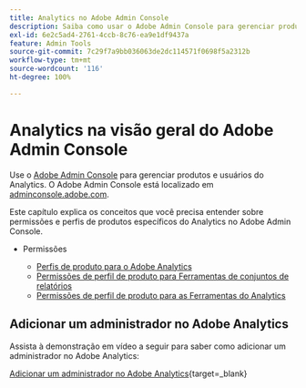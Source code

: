 ```yaml
---
title: Analytics no Adobe Admin Console
description: Saiba como usar o Adobe Admin Console para gerenciar produtos e usuários do Analytics.
exl-id: 6e2c5ad4-2761-4ccb-8c76-ea9e1df9437a
feature: Admin Tools
source-git-commit: 7c29f7a9bb036063de2dc114571f0698f5a2312b
workflow-type: tm+mt
source-wordcount: '116'
ht-degree: 100%

---
```


# Analytics na visão geral do Adobe Admin Console

Use o [Adobe Admin Console](https://helpx.adobe.com/br/enterprise/using/admin-console.html) para gerenciar produtos e usuários do Analytics. O Adobe Admin Console está localizado em [adminconsole.adobe.com](https://adminconsole.adobe.com/).

Este capítulo explica os conceitos que você precisa entender sobre permissões e perfis de produtos específicos do Analytics no Adobe Admin Console.

* Permissões

   * [Perfis de produto para o Adobe Analytics](/help/admin/admin-console/permissions/product-profile.md)
   * [Permissões de perfil de produto para Ferramentas de conjuntos de relatórios](/help/admin/admin-console/permissions/report-suite-tools.md)
   * [Permissões de perfil de produto para as Ferramentas do Analytics](/help/admin/admin-console/permissions/analytics-tools.md)

## Adicionar um administrador no Adobe Analytics

Assista à demonstração em vídeo a seguir para saber como adicionar um administrador no Adobe Analytics:

[Adicionar um administrador no Adobe Analytics](https://video.tv.adobe.com/v/37648/?quality=12){target=_blank}
